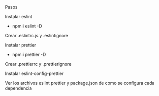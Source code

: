 Pasos

Instalar eslint

- npm i eslint -D

Crear .eslintrc.js y .eslintignore

Instalar prettier

- npm i prettier -D

Crear .prettierrc y .prettierignore

Instalar eslint-config-prettier

Ver los archivos eslint prettier y package.json de como se configura cada dependencia

